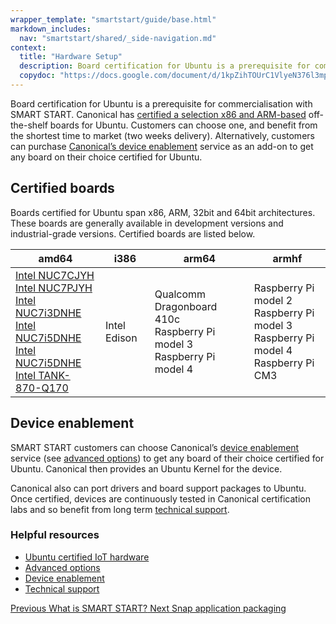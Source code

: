 ```yaml
---
wrapper_template: "smartstart/guide/base.html"
markdown_includes:
  nav: "smartstart/shared/_side-navigation.md"
context:
  title: "Hardware Setup"
  description: Board certification for Ubuntu is a prerequisite for commercialisation with SMART START. Canonical has certified a selection x86 and ARM-based off-the-shelf boards for Ubuntu.
  copydoc: "https://docs.google.com/document/d/1kpZihTOUrC1VlyeN376l3mpiAqd_g3apsgzPj0sX5H8/edit"
---
```


Board certification for Ubuntu is a prerequisite for commercialisation with SMART START. Canonical has [certified a selection x86 and ARM-based](https://certification.ubuntu.com/iot) off-the-shelf boards for Ubuntu. Customers can choose one, and benefit from the shortest time to market (two weeks delivery). Alternatively, customers can purchase [Canonical’s device enablement](/smartstart/guide/device-enablement) service as an add-on to get any board on their choice certified for Ubuntu.

## Certified boards

Boards certified for Ubuntu span x86, ARM, 32bit and 64bit architectures. These boards are generally available in development versions and industrial-grade versions. Certified boards are listed below.

| amd64                                                                                                                                                                                                                                                                                                                                                                                                                                                                                | i386         | arm64                                                                       | armhf                                                                                    |
| --- | --- | --- | --- |
| [Intel NUC7CJYH](https://certification.ubuntu.com/hardware/201805-26256)<br> [Intel NUC7PJYH](https://certification.ubuntu.com/hardware/201805-26252)<br> [Intel NUC7i3DNHE](https://certification.ubuntu.com/hardware/201802-26085)<br> [Intel NUC7i5DNHE](https://certification.ubuntu.com/hardware/201802-26086)<br> [Intel NUC7i5DNHE](https://certification.ubuntu.com/hardware/201802-26087)<br> [Intel TANK-870-Q170](https://certification.ubuntu.com/hardware/201808-26450) | Intel Edison | Qualcomm Dragonboard 410c<br> Raspberry Pi model 3<br> Raspberry Pi model 4 | Raspberry Pi model 2<br>Raspberry Pi model 3<br>Raspberry Pi model 4<br>Raspberry Pi CM3 |

## Device enablement

SMART START customers can choose Canonical’s [device enablement](/smart-start/guide/device-enablement) service (see [advanced options](/smart-start/guide/advanced-options)) to get any board of their choice certified for Ubuntu. Canonical then provides an Ubuntu Kernel for the device.

Canonical also can port drivers and board support packages to Ubuntu. Once certified, devices are continuously tested in Canonical certification labs and so benefit from long term [technical support](/smart-start/guide/technical-support).

### Helpful resources

- [Ubuntu certified IoT hardware](https://certification.ubuntu.com/iot)
- [Advanced options](/smart-start/guide/advanced-options)
- [Device enablement](https://certification.ubuntu.com/iot)
- [Technical support](/smart-start/guide/technical-support)

<footer class="p-article-pagination">
  <a class="p-article-pagination__link--previous" href="/smartstart/guide">
    <span class="p-article-pagination__label">Previous</span>
    <span class="p-article-pagination__title">What is SMART START?</span>
  </a>
  <a class="p-article-pagination__link--next" href="/smartstart/guide/snap-application-packaging">
    <span class="p-article-pagination__label">Next</span>
    <span class="p-article-pagination__title">Snap application packaging</span>
  </a>
</footer>
